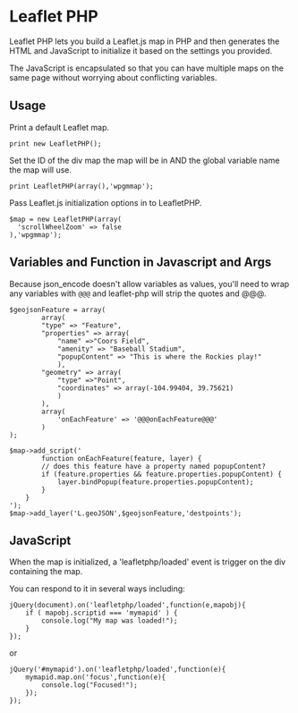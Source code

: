 Leaflet PHP
===========

Leaflet PHP lets you build a Leaflet.js map in PHP and then generates the HTML and JavaScript to initialize it based on the settings you provided.

The JavaScript is encapsulated so that you can have multiple maps on the same page without worrying about conflicting variables.


Usage
--------------

Print a default Leaflet map.

```
print new LeafletPHP();
```

Set the ID of the div map the map will be in AND the global variable name the map will use. 
```
print LeafletPHP(array(),'wpgmmap');
```

Pass Leaflet.js initialization options in to LeafletPHP.
```
$map = new LeafletPHP(array(
  'scrollWheelZoom' => false
),'wpgmmap');
```

Variables and Function in Javascript and Args
---------------------------------------------

Because json_encode doesn't allow variables as values, you'll need to wrap any variables with `@@@` and leaflet-php 
will strip the quotes and @@@. 

```
$geojsonFeature = array(
		array(
		"type" => "Feature",
		"properties" => array(
			"name" =>"Coors Field",
			"amenity" => "Baseball Stadium",
			"popupContent" => "This is where the Rockies play!"
			),
		"geometry" => array(
			"type" =>"Point",
			"coordinates" => array(-104.99404, 39.75621)
			)
		),
		array(
			'onEachFeature' => '@@@onEachFeature@@@'
		)
);

$map->add_script('
		function onEachFeature(feature, layer) {
		// does this feature have a property named popupContent?
		if (feature.properties && feature.properties.popupContent) {
			layer.bindPopup(feature.properties.popupContent);
		}
	}
');
$map->add_layer('L.geoJSON',$geojsonFeature,'destpoints');
```

JavaScript
----------

When the map is initialized, a 'leafletphp/loaded' event is trigger on the div containing the map.

You can respond to it in several ways including:

```
jQuery(document).on('leafletphp/loaded',function(e,mapobj){
	if ( mapobj.scriptid === 'mymapid' ) {
		console.log("My map was loaded!");
	}
});
```

or 

```
jQuery('#mymapid').on('leafletphp/loaded',function(e){
	mymapid.map.on('focus',function(e){
		console.log("Focused!");
	});
});
```
